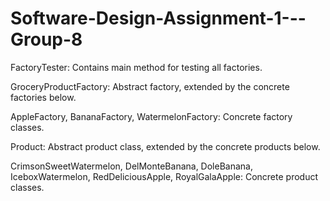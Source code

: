 # Software-Design-Assignment-1---Group-8

FactoryTester: Contains main method for testing all factories.

GroceryProductFactory: Abstract factory, extended by the concrete factories below.

AppleFactory, BananaFactory, WatermelonFactory: Concrete factory classes.

Product: Abstract product class, extended by the concrete products below.

CrimsonSweetWatermelon, DelMonteBanana, DoleBanana, IceboxWatermelon, RedDeliciousApple, RoyalGalaApple: Concrete product classes.
